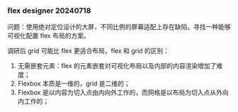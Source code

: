 




### flex designer 20240718

问题：使用绝对定位设计的大屏，不同比例的屏幕适配上存在缺陷。寻找一种能够可视化配置 flex 布局的方案。

调研后 grid 可能比 flex 更适合布局，flex 和 grid 的区别：
1. 无需嵌套元素：flex 的元素嵌套对可视化布局以及内部的内容渲染增加了难度；
2. Flexbox 本质是一维的，grid 是二维的；
3. Flexbox 是以内容为切入点由内向外工作的，而网格是以布局为切入点从外向内工作的；


